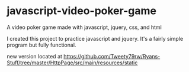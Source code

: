 # javascript-video-poker-game
A video poker game made with javascript, jquery, css, and html

I created this project to practice javascript and jquery. It's a fairly simple program but fully functional. 

new version located at https://github.com/Tweety79rw/Ryans-Stuff/tree/master/HttpPage/src/main/resources/static
